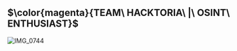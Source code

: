 ## $\color{magenta}{TEAM\ HACKTORIA\ |\ OSINT\ ENTHUSIAST}$

![IMG_0744](https://user-images.githubusercontent.com/117080369/225037689-667f1c54-d8b3-4065-8117-7b17121c00b4.JPG)


<!--
**B0neShAd0w/B0neShAd0w** is a ✨ _special_ ✨ repository because its `README.md` (this file) appears on your GitHub profile.

Here are some ideas to get you started:

- 🔭 I’m currently working on ...
- 🌱 I’m currently learning ...
- 👯 I’m looking to collaborate on ...
- 🤔 I’m looking for help with ...
- 💬 Ask me about ...
- 📫 How to reach me: ...
- 😄 Pronouns: ...
- ⚡ Fun fact: ...
-->
